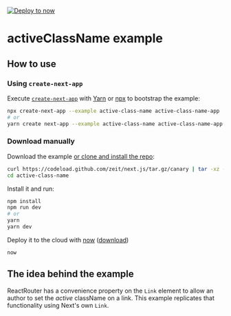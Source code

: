 [![Deploy to now](https://deploy.now.sh/static/button.svg)](https://deploy.now.sh/?repo=https://github.com/zeit/next.js/tree/master/examples/active-class-name)

# activeClassName example

## How to use

### Using `create-next-app`

Execute [`create-next-app`](https://github.com/segmentio/create-next-app) with [Yarn](https://yarnpkg.com/lang/en/docs/cli/create/) or [npx](https://github.com/zkat/npx#readme) to bootstrap the example:

```bash
npx create-next-app --example active-class-name active-class-name-app
# or
yarn create next-app --example active-class-name active-class-name-app
```

### Download manually

Download the example [or clone and install the repo](https://github.com/zeit/next.js):

```bash
curl https://codeload.github.com/zeit/next.js/tar.gz/canary | tar -xz --strip=2 next.js-canary/examples/active-class-name
cd active-class-name
```

Install it and run:

```bash
npm install
npm run dev
# or
yarn
yarn dev
```

Deploy it to the cloud with [now](https://zeit.co/now) ([download](https://zeit.co/download))

```bash
now
```

## The idea behind the example

ReactRouter has a convenience property on the `Link` element to allow an author to set the _active_ className on a link. This example replicates that functionality using Next's own `Link`.
